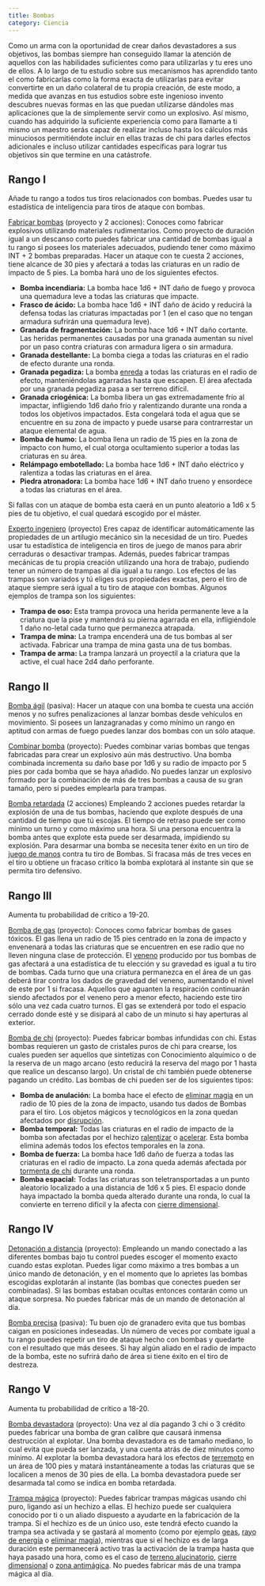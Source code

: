```yaml
---
title: Bombas
category: Ciencia
---
```


Como un arma con la oportunidad de crear daños devastadores a sus objetivos, las bombas siempre han conseguido llamar la atención de aquellos con las habilidades suficientes como para utilizarlas y tu eres uno de ellos. A lo largo de tu estudio sobre sus mecanismos has aprendido tanto el como fabricarlas como la forma exacta de utilizarlas para evitar convertirte en un daño colateral de tu propia creación, de este modo, a medida que avanzas en tus estudios sobre este ingenioso invento descubres nuevas formas en las que puedan utilizarse dándoles mas aplicaciones que la de simplemente servir como un explosivo. Así mismo, cuando has adquirido la suficiente experiencia como para llamarte a ti mismo un maestro serás capaz de realizar incluso hasta los cálculos más minuciosos permitiéndote incluir en ellas trazas de chi para darles efectos adicionales e incluso utilizar cantidades específicas para lograr tus objetivos sin que termine en una catástrofe.

## Rango I

Añade tu rango a todos tus tiros relacionados con bombas. Puedes usar tu estadística de inteligencia para tiros de ataque con bombas.

<u>Fabricar bombas</u> (proyecto y 2 acciones): Conoces como fabricar explosivos utilizando materiales rudimentarios. Como proyecto de duración igual a un descanso corto puedes fabricar una cantidad de bombas igual a tu rango si posees los materiales adecuados, pudiendo tener como máximo INT + 2 bombas preparadas. Hacer un ataque con te cuesta 2 acciones, tiene alcance de 30 pies y afectará a todas las criaturas en un radio de impacto de 5 pies. La bomba hará uno de los siguientes efectos.

- **Bomba incendiaria:** La bomba hace 1d6 + INT daño de fuego y provoca una quemadura leve a todas las criaturas que impacte.
- **Frasco de ácido:** La bomba hace 1d6 + INT daño de ácido y reducirá la defensa todas las criaturas impactadas por 1 (en el caso que no tengan armadura sufrirán una quemadura leve).
- **Granada de fragmentación:** La bomba hace 1d6 + INT daño cortante. Las heridas permanentes causadas por una granada aumentan su nivel por un paso contra criaturas con armadura ligera o sin armadura.
- **Granada destellante:** La bomba ciega a todas las criaturas en el radio de efecto durante una ronda.
- **Granada pegadiza:** La bomba [enreda](https://raldamain.com/rules/Reglas%20principales/Efectos%20de%20estado.html#enredada) a todas las criaturas en el radio de efecto, manteniéndolas agarradas hasta que escapen. El área afectada por una granada pegadiza pasa a ser terreno difícil.
- **Granada criogénica:** La bomba libera un gas extremadamente frío al impactar, infligiendo 1d6 daño frío y ralentizando durante una ronda a todos los objetivos impactados. Esta congelará toda el agua que se encuentre en su zona de impacto y puede usarse para contrarrestar un ataque elemental de agua. 
- **Bomba de humo:** La bomba llena un radio de 15 pies en la zona de impacto con humo, el cual otorga ocultamiento superior a todas las criaturas en su área.
- **Relámpago embotellado:** La bomba hace 1d6 + INT daño eléctrico y ralentiza a todas las criaturas en el área.
- **Piedra atronadora:** La bomba hace 1d6 + INT daño trueno y ensordece a todas las criaturas en el área.

Si fallas con un ataque de bomba esta caerá en un punto aleatorio a 1d6 x 5 pies de tu objetivo, el cual quedará escogido por el máster.

<u>Experto ingeniero</u> (proyecto) Eres capaz de identificar automáticamente las propiedades de un artilugio mecánico sin la necesidad de un tiro. Puedes usar tu estadística de inteligencia en tiros de juego de manos para abrir cerraduras o desactivar trampas. Además, puedes fabricar trampas mecánicas de tu propia creación utilizando una hora de trabajo, pudiendo tener un número de trampas al día igual a tu rango. Los efectos de las trampas son variados y tú eliges sus propiedades exactas, pero el tiro de ataque siempre será igual a tu tiro de ataque con bombas. Algunos ejemplos de trampa son los siguientes:

- **Trampa de oso:** Esta trampa provoca una herida permanente leve a la criatura que la pise y mantendrá su pierna agarrada en ella, infligiéndole 1 daño no-letal cada turno que permanezca atrapada.
- **Trampa de mina:** La trampa encenderá una de tus bombas al ser activada. Fabricar una trampa de mina gasta una de tus bombas.
- **Trampa de arma:** La trampa lanzará un proyectil a la criatura que la active, el cual hace 2d4 daño perforante. 

## Rango II

<u>Bomba ágil</u> (pasiva): Hacer un ataque con una bomba te cuesta una acción menos y no sufres penalizaciones al lanzar bombas desde vehículos en movimiento. Si posees un lanzagranadas y como mínimo un rango en aptitud con armas de fuego puedes lanzar dos bombas con un sólo ataque.

<u>Combinar bomba</u> (proyecto): Puedes combinar varias bombas que tengas fabricadas para crear un explosivo aún más destructivo. Una bomba combinada incrementa su daño base por 1d6 y su radio de impacto por 5 pies por cada bomba que se haya añadido. No puedes lanzar un explosivo formado por la combinación de más de tres bombas a causa de su gran tamaño, pero sí puedes emplearla para trampas.

<u>Bomba retardada</u> (2 acciones) Empleando 2 acciones puedes retardar la explosión de una de tus bombas, haciendo que explote después de una cantidad de tiempo que tú escojas. El tiempo de retraso puede ser como mínimo un turno y como máximo una hora. Si una persona encuentra la bomba antes que explote esta puede ser desarmada, impidiendo su explosión. Para desarmar una bomba se necesita tener éxito en un tiro de [juego de manos](https://raldamain.com/rules/Crear%20personajes/talentos.html) contra tu tiro de Bombas. Si fracasa más de tres veces en el tiro u obtiene un fracaso crítico la bomba explotará al instante sin que se permita tiro defensivo.

## Rango III

Aumenta tu probabilidad de crítico a 19-20.

<u>Bomba de gas</u> (proyecto): Conoces como fabricar bombas de gases tóxicos. El gas llena un radio de 15 pies centrado en la zona de impacto y envenenará a todas las criaturas que se encuentren en ese radio que no lleven ninguna clase de protección. El [veneno](https://raldamain.com/rules/Reglas%20adicionales/venenos_enfermedades.html#venenos) producido por tus bombas de gas afectará a una estadística de tu elección y su gravedad es igual a tu tiro de bombas. Cada turno que una criatura permanezca en el área de un gas deberá tirar contra los dados de gravedad del veneno, aumentando el nivel de este por 1 si fracasa. Aquellos que aguanten la respiración continuarán siendo afectados por el veneno pero a menor efecto, haciendo este tiro sólo una vez cada cuatro turnos. El gas se extenderá por todo el espacio cerrado donde esté y se disipará al cabo de un minuto si hay aperturas al exterior. 

<u>Bomba de chi</u> (proyecto): Puedes fabricar bombas infundidas con chi. Estas bombas requieren un gasto de cristales puros de chi para crearse, los cuales pueden ser aquellos que sintetizas con Conocimiento alquímico o de la reserva de un mago arcano (esto reducirá la reserva del mago por 1 hasta que realice un descanso largo). Un cristal de chi también puede obtenerse pagando un crédito. Las bombas de chi pueden ser de los siguientes tipos:

- **Bomba de anulación:** La bomba hace el efecto de [eliminar magia](https://raldamain.com/rules/Rangos/Magia%20arcana/magia%20protectora.html#rango-ii) en un radio de 10 pies de la zona de impacto, usando tus dados de Bombas para el tiro. Los objetos mágicos y tecnológicos en la zona quedan afectados por [disrupción](https://raldamain.com/rules/Rangos/Magia%20arcana/magia%20protectora.html#rango-i).
- **Bomba temporal:** Todas las criaturas en el radio de impacto de la bomba son afectadas por el hechizo [ralentizar](https://raldamain.com/rules/Rangos/Magia%20arcana/magia%20temporal.html#rango-ii) o [acelerar](https://raldamain.com/rules/Rangos/Magia%20arcana/magia%20temporal.html#rango-ii). Esta bomba elimina además todos los efectos temporales en la zona.
- **Bomba de fuerza:** La bomba hace 1d6 daño de fuerza a todas las criaturas en el radio de impacto. La zona queda además afectada por [tormenta de chi](https://raldamain.com/rules/Rangos/Magia%20arcana/magia%20de%20evocacion.html#rango-iii) durante una ronda.
- **Bomba espacial:** Todas las criaturas son teletransportadas a un punto aleatorio localizado a una distancia de 1d6 x 5 pies. El espacio donde haya impactado la bomba queda alterado durante una ronda, lo cual la convierte en terreno difícil y la afecta con [cierre dimensional](https://raldamain.com/rules/Rangos/Magia%20arcana/magia%20de%20evocacion.html#rango-iv).

## Rango IV

<u>Detonación a distancia</u> (proyecto): Empleando un mando conectado a las diferentes bombas bajo tu control puedes escoger el momento exacto cuando estas explotan. Puedes ligar como máximo a tres bombas a un único mando de detonación, y en el momento que lo aprietes las bombas escogidas explotarán al instante (las bombas que conectes pueden ser combinadas). Si las bombas estaban ocultas entonces contarán como un ataque sorpresa. No puedes fabricar más de un mando de detonación al día.

<u>Bomba precisa</u> (pasiva): Tu buen ojo de granadero evita que tus bombas caigan en posiciones indeseadas. Un número de veces por combate igual a tu rango puedes repetir un tiro de ataque hecho con bombas y quedarte con el resultado que más desees. Si hay algún aliado en el radio de impacto de la bomba, este no sufrirá daño de área si tiene éxito en el tiro de destreza. 

## Rango V

Aumenta tu probabilidad de crítico a 18-20.

<u>Bomba devastadora</u> (proyecto): Una vez al día pagando 3 chi o 3 crédito puedes fabricar una bomba de gran calibre que causará inmensa destrucción al explotar. Una bomba devastadora es de tamaño mediano, lo cual evita que pueda ser lanzada, y una cuenta atrás de diez minutos como mínimo. Al explotar la bomba devastadora hará los efectos de [terremoto](https://raldamain.com/rules/Rangos/Elementalismo/magia%20de%20tierra.html#rango-v) en un área de 100 pies y matará instantáneamente a todas las criaturas que se localicen a menos de 30 pies de ella. La bomba devastadora puede ser desarmada tal como se indica en bomba retardada.

<u>Trampa mágica</u> (proyecto): Puedes fabricar trampas mágicas usando chi puro, ligando así un hechizo a ellas. El hechizo puede ser cualquiera conocido por ti o un aliado dispuesto a ayudarte en la fabricación de la trampa. Si el hechizo es de un único uso, este tendrá efecto cuando la trampa sea activada y se gastará al momento (como por ejemplo [geas](https://raldamain.com/rules/Rangos/Magia%20arcana/magia%20mental.html#rango-iv), [rayo de energía]() o [eliminar magia](https://raldamain.com/rules/Rangos/Magia%20arcana/magia%20protectora.html#rango-ii)), mientras que si el hechizo es de larga duración este permanecerá activo tras la activación de la trampa hasta que haya pasado una hora, como es el caso de [terreno alucinatorio](https://raldamain.com/rules/Rangos/Magia%20arcana/magia%20ilusoria.html#rango-ii), [cierre dimensional](https://raldamain.com/rules/Rangos/Magia%20arcana/magia%20espacial.html#rango-iv) o [zona antimágica](https://raldamain.com/rules/Rangos/Magia%20arcana/magia%20protectora.html#rango-iv). No puedes fabricar más de una trampa mágica al día.